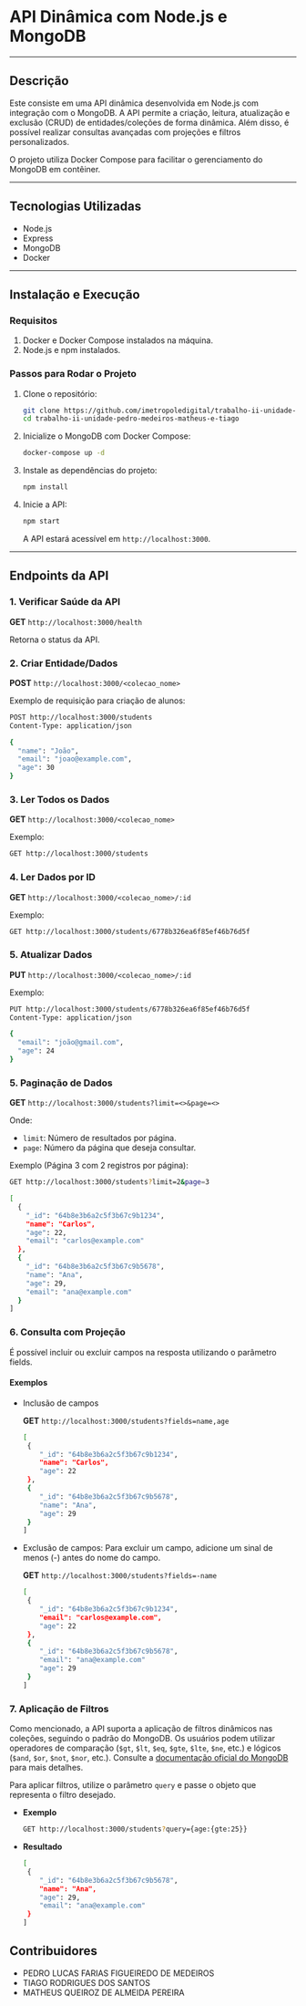 # API Dinâmica com Node.js e MongoDB

---

## Descrição

Este consiste em uma API dinâmica desenvolvida em Node.js com integração com o MongoDB. A API permite a criação, leitura, atualização e exclusão (CRUD) de entidades/coleções de forma dinâmica. Além disso, é possível realizar consultas avançadas com projeções e filtros personalizados.

O projeto utiliza Docker Compose para facilitar o gerenciamento do MongoDB em contêiner.

---

## Tecnologias Utilizadas

- Node.js
- Express
- MongoDB
- Docker

---

## Instalação e Execução

### Requisitos

1. Docker e Docker Compose instalados na máquina.
2. Node.js e npm instalados.

### Passos para Rodar o Projeto

1. Clone o repositório:

   ```bash
   git clone https://github.com/imetropoledigital/trabalho-ii-unidade-pedro-medeiros-matheus-e-tiago.git
   cd trabalho-ii-unidade-pedro-medeiros-matheus-e-tiago
   ```

2. Inicialize o MongoDB com Docker Compose:

   ```bash
   docker-compose up -d
   ```

3. Instale as dependências do projeto:

   ```bash
   npm install
   ```

4. Inicie a API:

   ```bash
   npm start
   ```

   A API estará acessível em `http://localhost:3000`.

---

## Endpoints da API

### 1. Verificar Saúde da API

**GET** `http://localhost:3000/health`

Retorna o status da API.

### 2. Criar Entidade/Dados

**POST** `http://localhost:3000/<colecao_nome>`

Exemplo de requisição para criação de alunos:

```bash
POST http://localhost:3000/students
Content-Type: application/json

{
  "name": "João",
  "email": "joao@example.com",
  "age": 30
}
```

### 3. Ler Todos os Dados

**GET** `http://localhost:3000/<colecao_nome>`

Exemplo:

```bash
GET http://localhost:3000/students
```

### 4. Ler Dados por ID

**GET** `http://localhost:3000/<colecao_nome>/:id`

Exemplo:

```bash
GET http://localhost:3000/students/6778b326ea6f85ef46b76d5f
```

### 5. Atualizar Dados

**PUT** `http://localhost:3000/<colecao_nome>/:id`

Exemplo:

```bash
PUT http://localhost:3000/students/6778b326ea6f85ef46b76d5f
Content-Type: application/json

{
  "email": "joão@gmail.com",
  "age": 24
}
```

### 5. Paginação de Dados

**GET** `http://localhost:3000/students?limit=<>&page=<>`

Onde:

- `limit`: Número de resultados por página.
- `page`: Número da página que deseja consultar.

Exemplo (Página 3 com 2 registros por página):

```bash
GET http://localhost:3000/students?limit=2&page=3

[
  {
    "_id": "64b8e3b6a2c5f3b67c9b1234",
    "name": "Carlos",
    "age": 22,
    "email": "carlos@example.com"
  },
  {
    "_id": "64b8e3b6a2c5f3b67c9b5678",
    "name": "Ana",
    "age": 29,
    "email": "ana@example.com"
  }
]
```

### 6. Consulta com Projeção

É possível incluir ou excluir campos na resposta utilizando o parâmetro fields.

#### Exemplos

- Inclusão de campos

  **GET** `http://localhost:3000/students?fields=name,age`

  ```bash
  [
   {
      "_id": "64b8e3b6a2c5f3b67c9b1234",
      "name": "Carlos",
      "age": 22
   },
   {
      "_id": "64b8e3b6a2c5f3b67c9b5678",
      "name": "Ana",
      "age": 29
   }
  ]
  ```

- Exclusão de campos: Para excluir um campo, adicione um sinal de menos (-) antes do nome do campo.

  **GET** `http://localhost:3000/students?fields=-name`

  ```bash
  [
   {
      "_id": "64b8e3b6a2c5f3b67c9b1234",
      "email": "carlos@example.com",
      "age": 22
   },
   {
      "_id": "64b8e3b6a2c5f3b67c9b5678",
      "email": "ana@example.com"
      "age": 29
   }
  ]
  ```

### 7. Aplicação de Filtros

Como mencionado, a API suporta a aplicação de filtros dinâmicos nas coleções, seguindo o padrão do MongoDB. Os usuários podem utilizar operadores de comparação (`$gt`, `$lt`, `$eq`, `$gte`, `$lte`, `$ne`, etc.) e lógicos (`$and`, `$or`, `$not`, `$nor`, etc.). Consulte a [documentação oficial do MongoDB](https://www.mongodb.com/docs/manual/reference/operator/query/) para mais detalhes.

Para aplicar filtros, utilize o parâmetro `query` e passe o objeto que representa o filtro desejado.

- **Exemplo**

  ```bash
  GET http://localhost:3000/students?query={age:{gte:25}}
  ```

- **Resultado**
  ```bash
  [
   {
      "_id": "64b8e3b6a2c5f3b67c9b5678",
      "name": "Ana",
      "age": 29,
      "email": "ana@example.com"
   }
  ]
  ```

## Contribuidores

- PEDRO LUCAS FARIAS FIGUEIREDO DE MEDEIROS
- TIAGO RODRIGUES DOS SANTOS
- MATHEUS QUEIROZ DE ALMEIDA PEREIRA
